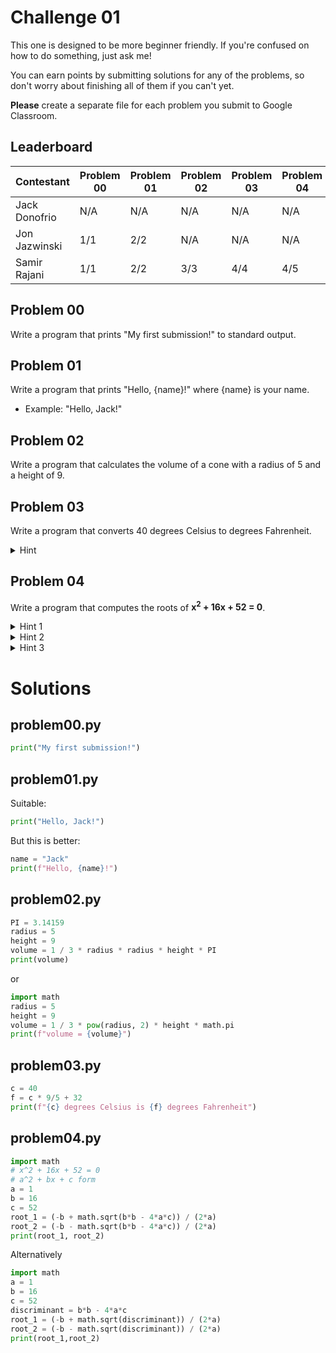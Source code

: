 # Challenge 01
This one is designed to be more beginner friendly. If you're confused on how to do something, just ask me!

You can earn points by submitting solutions for any of the problems, so don't worry about finishing all of them if you can't yet.

<b>Please</b> create a separate file for each problem you submit to Google Classroom.

## Leaderboard

| Contestant | Problem 00| Problem 01| Problem 02| Problem 03| Problem 04|
|-|-|-|-|-|-|
| Jack Donofrio | N/A | N/A | N/A | N/A | N/A |
| Jon Jazwinski | 1/1 | 2/2 | N/A | N/A | N/A |
| Samir Rajani | 1/1 | 2/2 | 3/3 | 4/4 | 4/5 |

## Problem 00
Write a program that prints "My first submission!" to standard output.

## Problem 01
Write a program that prints "Hello, {name}!" where {name} is your name. 
- Example: "Hello, Jack!"

## Problem 02
Write a program that calculates the volume of a cone with a radius of 5 and a height of 9.

## Problem 03
Write a program that converts 40 degrees Celsius to degrees Fahrenheit. 
<details>
<summary>Hint </summary>
F = C * 9/5 + 32
</details>

## Problem 04
Write a program that computes the roots of <b>x<sup>2</sup> + 16x + 52 = 0</b>.
<details>
  <summary>Hint 1</summary>
   Two rational roots exist.
</details>
<details>
  <summary>Hint 2</summary>
  The quadratic equation might help
</details>
<details>
  <summary>Hint 3</summary>
  https://imgur.com/pjyy2l6
</details>

# Solutions

## problem00.py
``` Python
print("My first submission!")
```

## problem01.py
Suitable:
``` Python
print("Hello, Jack!")
```
But this is better:
``` Python
name = "Jack"
print(f"Hello, {name}!")
```

## problem02.py
``` Python
PI = 3.14159
radius = 5
height = 9
volume = 1 / 3 * radius * radius * height * PI
print(volume)
```
or
``` Python
import math
radius = 5
height = 9
volume = 1 / 3 * pow(radius, 2) * height * math.pi
print(f"volume = {volume}")
```

## problem03.py
``` Python
c = 40
f = c * 9/5 + 32
print(f"{c} degrees Celsius is {f} degrees Fahrenheit")
```

## problem04.py
``` Python
import math
# x^2 + 16x + 52 = 0
# a^2 + bx + c form
a = 1
b = 16
c = 52
root_1 = (-b + math.sqrt(b*b - 4*a*c)) / (2*a)
root_2 = (-b - math.sqrt(b*b - 4*a*c)) / (2*a)
print(root_1, root_2)
```
Alternatively
``` Python
import math
a = 1
b = 16
c = 52
discriminant = b*b - 4*a*c
root_1 = (-b + math.sqrt(discriminant)) / (2*a)
root_2 = (-b - math.sqrt(discriminant)) / (2*a)
print(root_1,root_2)
```
